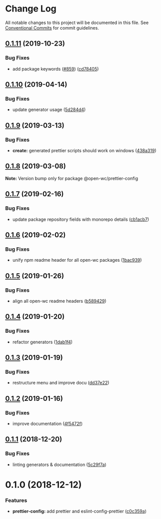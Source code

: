 # Change Log

All notable changes to this project will be documented in this file.
See [Conventional Commits](https://conventionalcommits.org) for commit guidelines.

## [0.1.11](https://github.com/open-wc/open-wc/compare/@open-wc/prettier-config@0.1.10...@open-wc/prettier-config@0.1.11) (2019-10-23)


### Bug Fixes

* add package keywords ([#859](https://github.com/open-wc/open-wc/issues/859)) ([cd78405](https://github.com/open-wc/open-wc/commit/cd78405))





## [0.1.10](https://github.com/open-wc/open-wc/compare/@open-wc/prettier-config@0.1.9...@open-wc/prettier-config@0.1.10) (2019-04-14)


### Bug Fixes

* update generator usage ([5d284d4](https://github.com/open-wc/open-wc/commit/5d284d4))





## [0.1.9](https://github.com/open-wc/open-wc/compare/@open-wc/prettier-config@0.1.8...@open-wc/prettier-config@0.1.9) (2019-03-13)


### Bug Fixes

* **create:** generated prettier scripts should work on windows ([438a319](https://github.com/open-wc/open-wc/commit/438a319))





## [0.1.8](https://github.com/open-wc/open-wc/compare/@open-wc/prettier-config@0.1.7...@open-wc/prettier-config@0.1.8) (2019-03-08)

**Note:** Version bump only for package @open-wc/prettier-config





## [0.1.7](https://github.com/open-wc/open-wc/compare/@open-wc/prettier-config@0.1.6...@open-wc/prettier-config@0.1.7) (2019-02-16)


### Bug Fixes

* update package repository fields with monorepo details ([cb1acb7](https://github.com/open-wc/open-wc/commit/cb1acb7))





## [0.1.6](https://github.com/open-wc/open-wc/tree/master/packages/prettier-config/compare/@open-wc/prettier-config@0.1.5...@open-wc/prettier-config@0.1.6) (2019-02-02)


### Bug Fixes

* unify npm readme header for all open-wc packages ([1bac939](https://github.com/open-wc/open-wc/tree/master/packages/prettier-config/commit/1bac939))





## [0.1.5](https://github.com/open-wc/open-wc/tree/master/packages/prettier-config/compare/@open-wc/prettier-config@0.1.4...@open-wc/prettier-config@0.1.5) (2019-01-26)


### Bug Fixes

* align all open-wc readme headers ([b589429](https://github.com/open-wc/open-wc/tree/master/packages/prettier-config/commit/b589429))





## [0.1.4](https://github.com/open-wc/open-wc/tree/master/packages/prettier-config/compare/@open-wc/prettier-config@0.1.3...@open-wc/prettier-config@0.1.4) (2019-01-20)


### Bug Fixes

* refactor generators ([1dab1f4](https://github.com/open-wc/open-wc/tree/master/packages/prettier-config/commit/1dab1f4))





## [0.1.3](https://github.com/open-wc/open-wc/tree/master/packages/prettier-config/compare/@open-wc/prettier-config@0.1.2...@open-wc/prettier-config@0.1.3) (2019-01-19)


### Bug Fixes

* restructure menu and improve docu ([dd37e22](https://github.com/open-wc/open-wc/tree/master/packages/prettier-config/commit/dd37e22))





## [0.1.2](https://github.com/open-wc/open-wc/tree/master/packages/prettier-config/compare/@open-wc/prettier-config@0.1.1...@open-wc/prettier-config@0.1.2) (2019-01-16)


### Bug Fixes

* improve documentation ([4f5472f](https://github.com/open-wc/open-wc/tree/master/packages/prettier-config/commit/4f5472f))





## [0.1.1](https://github.com/open-wc/open-wc/tree/master/packages/prettier-config/compare/@open-wc/prettier-config@0.1.0...@open-wc/prettier-config@0.1.1) (2018-12-20)


### Bug Fixes

* linting generators & documentation ([5c29f7a](https://github.com/open-wc/open-wc/tree/master/packages/prettier-config/commit/5c29f7a))





# 0.1.0 (2018-12-12)


### Features

* **prettier-config:** add prettier and eslint-config-prettier ([c0c359a](https://github.com/open-wc/open-wc/tree/master/packages/prettier-config/commit/c0c359a))
